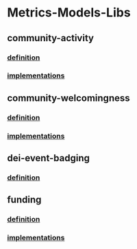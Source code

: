 # Metrics-Models-Libs
## community-activity
### [definition](https://github.com/chaoss/wg-metrics-models/blob/main/metrics-model-libs/community-activity/definition/community-activity.md)
### [implementations](https://github.com/chaoss/wg-metrics-models/blob/main/metrics-model-libs/community-activity/implementations/linux-distributions/data-insight/community_activity.ipynb)
## community-welcomingness
### [definition](https://github.com/chaoss/wg-metrics-models/tree/main/metrics-model-libs/community-welcomingness) 
### [implementations](https://github.com/chaoss/wg-metrics-models/blob/main/metrics-model-libs/community-welcomingness/implementations/community-welcomingness.ipynb)
## dei-event-badging
### [definition](https://github.com/chaoss/wg-metrics-models/blob/main/metrics-model-libs/dei-event-badging/definition/dei-event-badging.md)
## funding
### [definition](https://github.com/chaoss/wg-metrics-models/blob/main/metrics-model-libs/funding/definition/funding.md) 
### [implementations](https://github.com/chaoss/wg-metrics-models/blob/main/metrics-model-libs/funding/implementations/data-insight/funding.ipynb)